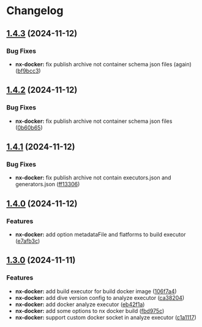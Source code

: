 # Changelog

## [1.4.3](https://github.com/ebizbase/nx/compare/nx-docker@1.4.2...nx-docker@1.4.3) (2024-11-12)


### Bug Fixes

* **nx-docker:** fix publish archive not container schema json files (again) ([bf9bcc3](https://github.com/ebizbase/nx/commit/bf9bcc36d438be231d16541effe1d6ecf2115c72))

## [1.4.2](https://github.com/ebizbase/nx/compare/nx-docker@1.4.1...nx-docker@1.4.2) (2024-11-12)


### Bug Fixes

* **nx-docker:** fix publish archive not container schema json files ([0b60b65](https://github.com/ebizbase/nx/commit/0b60b6560c8daf12695ebf6298a44b8b5d4d785d))

## [1.4.1](https://github.com/ebizbase/nx/compare/nx-docker@1.4.0...nx-docker@1.4.1) (2024-11-12)


### Bug Fixes

* **nx-docker:** fix publish archive not contain executors.json and generators.json ([ff13306](https://github.com/ebizbase/nx/commit/ff13306d99878514dc4e81ae2617b8a04653b9ca))

## [1.4.0](https://github.com/ebizbase/nx/compare/nx-docker@1.3.0...nx-docker@1.4.0) (2024-11-12)


### Features

* **nx-docker:** add option metadataFile and flatforms to build executor ([e7afb3c](https://github.com/ebizbase/nx/commit/e7afb3c4d37885ff75a4b4e3a71f08a20cc0f48f))

## [1.3.0](https://github.com/ebizbase/nx/compare/nx-docker-v1.2.0...nx-docker@1.3.0) (2024-11-11)


### Features

* **nx-docker:** add build executor for build docker image ([106f7a4](https://github.com/ebizbase/nx/commit/106f7a41f25921d58cc5498c127c977696b53ecb))
* **nx-docker:** add dive version config to analyze executor ([ca38204](https://github.com/ebizbase/nx/commit/ca38204009a0ce96924f25534fff5944039e308a))
* **nx-docker:** add docker analyze executor ([eb42f1a](https://github.com/ebizbase/nx/commit/eb42f1a4298707a2dfa88dbc365ef571d4707916))
* **nx-docker:** add some options to nx docker build ([fbd975c](https://github.com/ebizbase/nx/commit/fbd975cf30f4825ad6794b6cdf0c826a072de55a))
* **nx-docker:** support custom docker socket in analyze executor ([c1a1117](https://github.com/ebizbase/nx/commit/c1a1117801adc24d5c029627eb9fc125ebc07108))
